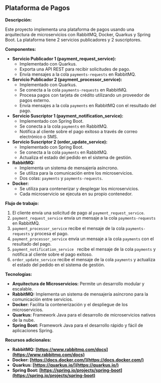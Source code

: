 ## Plataforma de Pagos

**Descripción:**

Este proyecto implementa una plataforma de pagos usando una arquitectura de microservicios con RabbitMQ, Docker, Quarkus y Spring Boot. La plataforma tiene 2 servicios publicadores y 2 suscriptores.

**Componentes:**

* **Servicio Publicador 1 (payment_request_service):**
    * Implementado con Quarkus.
    * Exporta una API REST para recibir solicitudes de pago.
    * Envía mensajes a la cola `payments-requests` en RabbitMQ.
* **Servicio Publicador 2 (payment_processor_service):**
    * Implementado con Quarkus.
    * Se conecta a la cola `payments-requests` en RabbitMQ.
    * Procesa pagos con tarjeta de crédito utilizando un proveedor de pagos externo.
    * Envía mensajes a la cola `payments` en RabbitMQ con el resultado del pago.
* **Servicio Suscriptor 1 (payment_notification_service):**
    * Implementado con  Spring Boot.
    * Se conecta a la cola `payments` en RabbitMQ.
    * Notifica al cliente sobre el pago exitoso a través de correo electrónico o SMS.
* **Servicio Suscriptor 2 (order_update_service):**
    * Implementado con Spring Boot.
    * Se conecta a la cola `payments` en RabbitMQ.
    * Actualiza el estado del pedido en el sistema de gestión.
* **RabbitMQ:**
    * Implementa un sistema de mensajería asíncrono.
    * Se utiliza para la comunicación entre los microservicios.
    * Dos colas: `payments` y `payments-requests`.
* **Docker:**
    * Se utiliza para contenerizar y desplegar los microservicios.
    * Cada microservicio se ejecuta en su propio contenedor.

**Flujo de trabajo:**

1. El cliente envía una solicitud de pago al `payment_request_service`.
2. `payment_request_service` envía un mensaje a la cola `payments-requests` en RabbitMQ.
3. `payment_processor_service` recibe el mensaje de la cola `payments-requests` y procesa el pago.
4. `payment_processor_service` envía un mensaje a la cola `payments` con el resultado del pago.
5. `payment_notification_service ` recibe el mensaje de la cola `payments` y notifica al cliente sobre el pago exitoso.
6. `order_update_service` recibe el mensaje de la cola `payments` y actualiza el estado del pedido en el sistema de gestión.

**Tecnologías:**

* **Arquitectura de Microservicios:** Permite un desarrollo modular y escalable.
* **RabbitMQ:** Implementa un sistema de mensajería asíncrono para la comunicación entre servicios.
* **Docker:** Facilita la contenerización y el despliegue de los microservicios.
* **Quarkus:** Framework Java para el desarrollo de microservicios nativos de la nube.
* **Spring Boot:** Framework Java para el desarrollo rápido y fácil de aplicaciones Spring.

**Recursos adicionales:**

* **RabbitMQ: [https://www.rabbitmq.com/docs](https://www.rabbitmq.com/docs)**
* **Docker: [https://docs.docker.com/](https://docs.docker.com/)**
* **Quarkus: [https://quarkus.io/](https://quarkus.io/)**
* **Spring Boot: [https://spring.io/projects/spring-boot](https://spring.io/projects/spring-boot)**
  
